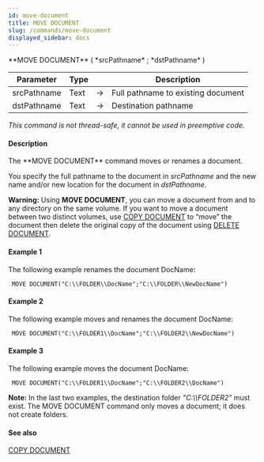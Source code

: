 ```yaml
---
id: move-document
title: MOVE DOCUMENT
slug: /commands/move-document
displayed_sidebar: docs
---
```


<!--REF #_command_.MOVE DOCUMENT.Syntax-->**MOVE DOCUMENT** ( *srcPathname* ; *dstPathname* )<!-- END REF-->
<!--REF #_command_.MOVE DOCUMENT.Params-->
| Parameter | Type |  | Description |
| --- | --- | --- | --- |
| srcPathname | Text | &#8594;  | Full pathname to existing document |
| dstPathname | Text | &#8594;  | Destination pathname |

<!-- END REF-->

*This command is not thread-safe, it cannot be used in preemptive code.*


#### Description 

<!--REF #_command_.MOVE DOCUMENT.Summary-->The **MOVE DOCUMENT** command moves or renames a document.<!-- END REF-->

You specify the full pathname to the document in *srcPathname* and the new name and/or new location for the document in *dstPathname*.

**Warning:** Using **MOVE DOCUMENT**, you can move a document from and to any directory on the same volume. If you want to move a document between two distinct volumes, use [COPY DOCUMENT](copy-document.md) to “move” the document then delete the original copy of the document using [DELETE DOCUMENT](delete-document.md).

#### Example 1 

The following example renames the document DocName:

```4d
 MOVE DOCUMENT("C:\\FOLDER\\DocName";"C:\\FOLDER\\NewDocName")
```

#### Example 2 

The following example moves and renames the document DocName:

```4d
 MOVE DOCUMENT("C:\\FOLDER1\\DocName";"C:\\FOLDER2\\NewDocName")
```

#### Example 3 

The following example moves the document DocName:

```4d
 MOVE DOCUMENT("C:\\FOLDER1\\DocName";"C:\\FOLDER2\\DocName")
```

**Note:** In the last two examples, the destination folder *"C:\\\\FOLDER2"* must exist. The MOVE DOCUMENT command only moves a document; it does not create folders.

#### See also 

[COPY DOCUMENT](copy-document.md)  